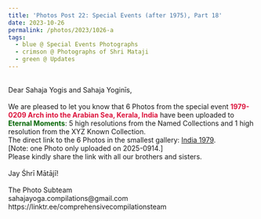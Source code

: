 ```yaml
---
title: 'Photos Post 22: Special Events (after 1975), Part 18'
date: 2023-10-26
permalink: /photos/2023/1026-a
tags:
  - blue @ Special Events Photographs
  - crimson @ Photographs of Shri Mataji
  - green @ Updates
---
```


<p>
<br>
Dear Sahaja Yogis and Sahaja Yoginīs,<br>
<br>
We are pleased to let you know that 6 Photos from the special event <font color="Crimson"><b>1979-0209 Arch into the Arabian Sea, Kerala, India</b></font> have been uploaded to <font color="DarkGreen"><b>Eternal Moments</b></font>: 5 high resolutions from the Named Collections and 1 high resolution from the XYZ Known Collection.<br>
The direct link to the 6 Photos in the smallest gallery: <a href="https://eternalmoments.smugmug.com/Countries/India/1979"> India 1979</a>.<br>
[Note: one Photo only uploaded on 2025-0914.]<br> 
Please kindly share the link with all our brothers and sisters.<br>
<br>
Jay Śhrī Mātājī!<br>
<br>
The Photo Subteam<br>
sahajayoga.compilations@gmail.com<br>
https://linktr.ee/comprehensivecompilationsteam
</p>